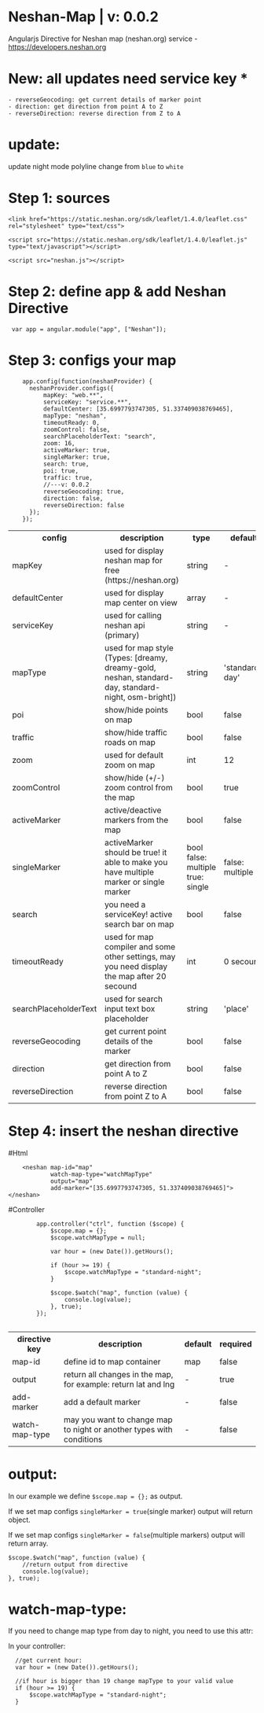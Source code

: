# Neshan-Map | v: 0.0.2
Angularjs Directive for Neshan map (neshan.org) service - https://developers.neshan.org

# New: all updates need service key *

````
- reverseGeocoding: get current details of marker point
- direction: get direction from point A to Z
- reverseDirection: reverse direction from Z to A
````

# update:

update night mode polyline change from `blue` to `white`

# Step 1: sources

````
<link href="https://static.neshan.org/sdk/leaflet/1.4.0/leaflet.css" rel="stylesheet" type="text/css">

<script src="https://static.neshan.org/sdk/leaflet/1.4.0/leaflet.js" type="text/javascript"></script>

<script src="neshan.js"></script>
````

# Step 2: define app & add Neshan Directive

```` var app = angular.module("app", ["Neshan"]);````

# Step 3: configs your map

````
    app.config(function(neshanProvider) {
      neshanProvider.configs({
          mapKey: "web.**",
          serviceKey: "service.**",
          defaultCenter: [35.6997793747305, 51.337409038769465],
          mapType: "neshan",
          timeoutReady: 0,
          zoomControl: false,
          searchPlaceholderText: "search",
          zoom: 16,
          activeMarker: true,
          singleMarker: true,
          search: true,
          poi: true,
          traffic: true,
          //---v: 0.0.2
          reverseGeocoding: true,
          direction: false,
          reverseDirection: false
      });
    });
 ````
<table width="100%">
  <tr>
    <th>config</th>
    <th>description</th>
    <th width="15%">type</th>
    <th width="10%">default</th>
    <th>required</th>
  </tr>
  <tr>
    <td>mapKey</td>
    <td>used for display neshan map for free (https://neshan.org)</td>
    <td>string</td>
    <td>-</td>
    <td>true</td>
  </tr>
  <tr>
    <td>defaultCenter</td>
    <td>used for display map center on view</td>
    <td>array</td>
    <td>-</td>
    <td>true</td>
  </tr>
  <tr>
    <td>serviceKey</td>
    <td>used for calling neshan api (primary)</td>
    <td>string</td>
    <td>-</td>
    <td>false</td>
  </tr>  
  <tr>
    <td>mapType</td>
    <td>used for map style (Types: [dreamy, dreamy-gold, neshan, standard-day, standard-night, osm-bright])</td>
    <td>string</td>
    <td>'standard-day'</td>
    <td>true</td>
  </tr> 
  <tr>
    <td>poi</td>
    <td>show/hide points on map</td>
    <td>bool</td>
    <td>false</td>
    <td>false</td>
  </tr>  
  <tr>
    <td>traffic</td>
    <td>show/hide traffic roads on map</td>
    <td>bool</td>
    <td>false</td>
    <td>false</td>
  </tr>  
  <tr>
    <td>zoom</td>
    <td>used for default zoom on map</td>
    <td>int</td>
    <td>12</td>
    <td>false</td>
  </tr>
  <tr>
    <td>zoomControl</td>
    <td>show/hide (+/-) zoom control from the map</td>
    <td>bool</td>
    <td>true</td>
    <td>false</td>
  </tr>  
  <tr>
    <td>activeMarker</td>
    <td>active/deactive markers from the map</td>
    <td>bool</td>
    <td>false</td>
    <td>false</td>
  </tr>  
  <tr>
    <td>singleMarker</td>
    <td>activeMarker should be true! it able to make you have multiple marker or single marker</td>
    <td>bool <div width="100%">false: multiple</div> <div>true: single</div></td>
    <td>false: multiple</td>
    <td>false</td>
  </tr> 
  <tr>
    <td>search</td>
    <td>you need a serviceKey! active search bar on map</td>
    <td>bool</td>
    <td>false</td>
    <td>false</td>
  </tr>   
  <tr>
    <td>timeoutReady</td>
    <td>used for map compiler and some other settings, may you need display the map after 20 secound</td>
    <td>int</td>
    <td>0 secound</td>
    <td>false</td>
  </tr>    
  <tr>
    <td>searchPlaceholderText</td>
    <td>used for search input text box placeholder</td>
    <td>string</td>
    <td>'place'</td>
    <td>false</td>
  </tr>    
  <tr>
    <td>reverseGeocoding</td>
    <td>get current point details of the marker</td>
    <td>bool</td>
    <td>false</td>
    <td>false</td>
  </tr>    
  <tr>
    <td>direction</td>
    <td>get direction from point A to Z</td>
    <td>bool</td>
    <td>false</td>
    <td>false</td>
  </tr>  
  <tr>
    <td>reverseDirection</td>
    <td>reverse direction from point Z to A</td>
    <td>bool</td>
    <td>false</td>
    <td>false</td>
  </tr>     
</table> 

# Step 4: insert the neshan directive

#Html
```
    <neshan map-id="map"
            watch-map-type="watchMapType"
            output="map"
            add-marker="[35.6997793747305, 51.337409038769465]"></neshan>
````    

#Controller
````
        app.controller("ctrl", function ($scope) {
            $scope.map = {};
            $scope.watchMapType = null;

            var hour = (new Date()).getHours();

            if (hour >= 19) {
                $scope.watchMapType = "standard-night";
            }

            $scope.$watch("map", function (value) {
                console.log(value);
            }, true);
        });            
            
````

 <table width="100%">
    <tr>
      <th>directive key</th>
      <th>description</th>
      <th>default</th>
      <th>required</th>
    </tr>
    <tr>
      <td>map-id</td>
      <td>define id to map container</td>
      <td>map</td>
      <td>false</td>
    </tr>
    <tr>
      <td>output</td>
      <td>return all changes in the map, for example: return lat and lng</td>
      <td>-</td>
      <td>true</td>
    </tr>
    <tr>
      <td>add-marker</td>
      <td>add a default marker</td>
      <td>-</td>
      <td>false</td>
    </tr>  
    <tr>
      <td>watch-map-type</td>
      <td>may you want to change map to night or another types with conditions</td>
      <td>-</td>
      <td>false</td>
    </tr>    
  </table>
  
  # output:
  
  In our example we define `$scope.map = {};` as output.
  
  If we set map configs `singleMarker = true`(single marker) output will return object.
  
  If we set map configs `singleMarker = false`(multiple markers) output will return array.
  
  ````
  $scope.$watch("map", function (value) {
      //return output from directive
      console.log(value);
  }, true);
````            
  
  #  watch-map-type:
  
  If you need to change map type from day to night, you need to use this attr:
  
  In your controller:
  ````
    //get current hour:
    var hour = (new Date()).getHours();

    //if hour is bigger than 19 change mapType to your valid value
    if (hour >= 19) {
        $scope.watchMapType = "standard-night";
    }
````            
